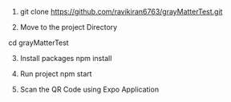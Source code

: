 1. git clone https://github.com/ravikiran6763/grayMatterTest.git

2. Move to the project Directory

 cd grayMatterTest

3. Install packages
    npm install

4. Run project
    npm start

5. Scan the QR Code using Expo Application 

